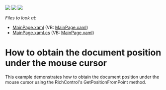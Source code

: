 <!-- default badges list -->
![](https://img.shields.io/endpoint?url=https://codecentral.devexpress.com/api/v1/VersionRange/128606638/10.2.3%2B)
[![](https://img.shields.io/badge/Open_in_DevExpress_Support_Center-FF7200?style=flat-square&logo=DevExpress&logoColor=white)](https://supportcenter.devexpress.com/ticket/details/E1796)
[![](https://img.shields.io/badge/📖_How_to_use_DevExpress_Examples-e9f6fc?style=flat-square)](https://docs.devexpress.com/GeneralInformation/403183)
<!-- default badges end -->
<!-- default file list -->
*Files to look at*:

* [MainPage.xaml](./CS/GetPositionFromPoint/MainPage.xaml) (VB: [MainPage.xaml](./VB/GetPositionFromPoint/MainPage.xaml))
* [MainPage.xaml.cs](./CS/GetPositionFromPoint/MainPage.xaml.cs) (VB: [MainPage.xaml](./VB/GetPositionFromPoint/MainPage.xaml))
<!-- default file list end -->
# How to obtain the document position under the mouse cursor


<p>This example demonstrates how to obtain the document position under the mouse cursor using the RichControl's GetPositionFromPoint method.</p>

<br/>


